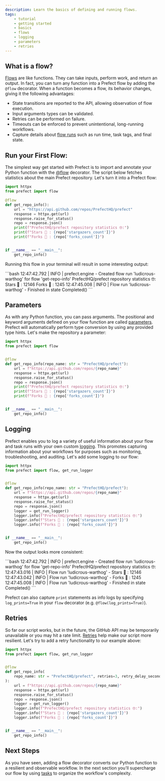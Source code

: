 ```yaml
---
description: Learn the basics of defining and running flows.
tags:
    - tutorial
    - getting started
    - basics
    - flows
    - logging
    - parameters
    - retries
---
```

## What is a flow?

[Flows](/concepts/flows/) are like functions. They can take inputs, perform work, and return an output. In fact, you can turn any function into a Prefect flow by adding the `@flow` decorator. When a function becomes a flow, its behavior changes, giving it the following advantages:

- State transitions are reported to the API, allowing observation of flow execution.
- Input arguments types can be validated.
- Retries can be performed on failure.
- Timeouts can be enforced to prevent unintentional, long-running workflows.
- Capture details about [flow runs](#flow-runs) such as run time, task tags, and final state.

## Run your First Flow:

The simplest way get started with Prefect is to import and annotate your Python function with the [@flow](/api-ref/prefect/flows/#prefect.flows.flow) decorator. The script below fetches statistics about the main Prefect repository. Let's turn it into a Prefect flow:

```python hl_lines="2 5"
import httpx
from prefect import flow

@flow
def get_repo_info():
    url = "https://api.github.com/repos/PrefectHQ/prefect"
    response = httpx.get(url)
    response.raise_for_status()
    repo = response.json()
    print(f"PrefectHQ/prefect repository statistics 🤓:")
    print(f"Stars 🌠 : {repo['stargazers_count']}")
    print(f"Forks 🍴 : {repo['forks_count']}")


if __name__ == "__main__":
    get_repo_info()
```

Running this flow in your terminal will result in some interesting output:

<div class="terminal">
```bash
12:47:42.792 | INFO    | prefect.engine - Created flow run 'ludicrous-warthog' for flow 'get-repo-info'
PrefectHQ/prefect repository statistics 🤓:
Stars 🌠 : 12146
Forks 🍴 : 1245
12:47:45.008 | INFO    | Flow run 'ludicrous-warthog' - Finished in state Completed()
```
</div>

## Parameters

As with any Python function, you can pass arguments. The positional and keyword arguments defined on your flow function are called [parameters](https://docs.prefect.io/2.10.15/concepts/flows/#parameters). Prefect will automatically perform type conversion by using any provided type hints. Let's make the repository a parameter:

```python hl_lines="6"
import httpx
from prefect import flow


@flow
def get_repo_info(repo_name: str = "PrefectHQ/prefect"):
    url = f"https://api.github.com/repos/{repo_name}"
    response = httpx.get(url)
    response.raise_for_status()
    repo = response.json()
    print(f"PrefectHQ/prefect repository statistics 🤓:")
    print(f"Stars 🌠 : {repo['stargazers_count']}")
    print(f"Forks 🍴 : {repo['forks_count']}")


if __name__ == "__main__":
    get_repo_info()
```

## Logging

Prefect enables you to log a variety of useful information about your flow and task runs with your own custom [logging](https://docs.prefect.io/2.10.15/concepts/logs/?h=logging). This promotes capturing information about your workflows for purposes such as monitoring, troubleshooting, and auditing. Let's add some logging to our flow:

```python hl_lines="2 11-14"
import httpx
from prefect import flow, get_run_logger


@flow
def get_repo_info(repo_name: str = "PrefectHQ/prefect"):
    url = f"https://api.github.com/repos/{repo_name}"
    response = httpx.get(url)
    response.raise_for_status()
    repo = response.json()
    logger = get_run_logger()
    logger.info(f"PrefectHQ/prefect repository statistics 🤓:")
    logger.info(f"Stars 🌠 : {repo['stargazers_count']}")
    logger.info(f"Forks 🍴 : {repo['forks_count']}")


if __name__ == "__main__":
    get_repo_info()
```

Now the output looks more consistent:

<div class="terminal">
```bash
12:47:42.792 | INFO    | prefect.engine - Created flow run 'ludicrous-warthog' for flow 'get-repo-info'
PrefectHQ/prefect repository statistics 🤓:
12:47:43.016 | INFO    | Flow run 'ludicrous-warthog' - Stars 🌠 : 12146
12:47:43.042 | INFO    | Flow run 'ludicrous-warthog' - Forks 🍴 : 1245
12:47:45.008 | INFO    | Flow run 'ludicrous-warthog' - Finished in state Completed()
```
</div>

Prefect can also capture `print` statements as info logs by specifying `log_prints=True` in your `flow` decorator (e.g. `@flow(log_prints=True)`).

## Retries

So far our script works, but in the future, the GitHub API may be temporarily unavailable or you may hit a rate limit. [Retries](https://docs.prefect.io/2.10.15/concepts/flows/#flow-settings) help make our script more resilient. Let's try to add a retry functionality to our example above:

```python hl_lines="7"
import httpx
from prefect import flow, get_run_logger


@flow
def get_repo_info(
    repo_name: str = "PrefectHQ/prefect", retries=3, retry_delay_seconds=5
):
    url = f"https://api.github.com/repos/{repo_name}"
    response = httpx.get(url)
    response.raise_for_status()
    repo = response.json()
    logger = get_run_logger()
    logger.info(f"PrefectHQ/prefect repository statistics 🤓:")
    logger.info(f"Stars 🌠 : {repo['stargazers_count']}")
    logger.info(f"Forks 🍴 : {repo['forks_count']}")


if __name__ == "__main__":
    get_repo_info()
```

## Next Steps

As you have seen, adding a flow decorator converts our Python function to a resilient and observable workflow. In the next section you'll supercharge our flow by using [tasks](https://docs.prefect.io/2.10.15/concepts/tasks/) to organize the workflow's complexity.
